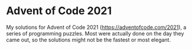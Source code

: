 # Advent of Code 2021
My solutions for Advent of Code 2021 (https://adventofcode.com/2021), a series of programming puzzles. Most were actually done on the day they came out, so the solutions might not be the fastest or most elegant.

